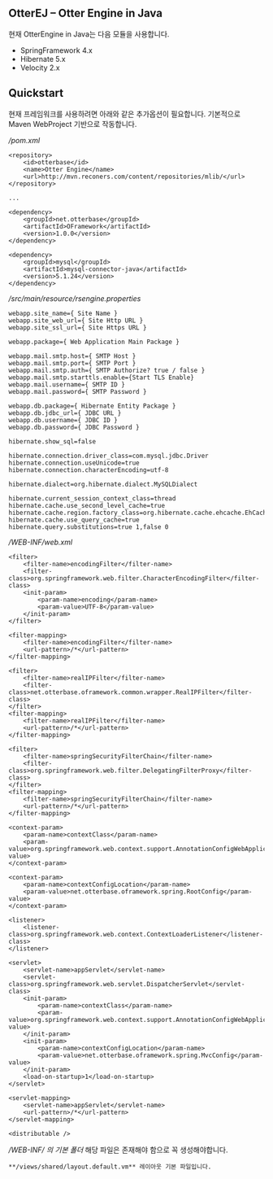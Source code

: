 ## OtterEJ – Otter Engine in Java


현재 OtterEngine in Java는 다음 모듈을 사용합니다.
- SpringFramework 4.x
- Hibernate 5.x
- Velocity 2.x


## Quickstart

현재 프레임워크를 사용하려면 아래와 같은 추가옵션이 필요합니다.
기본적으로 Maven WebProject 기반으로 작동합니다.

*/pom.xml*

	<repository>
		<id>otterbase</id>
		<name>Otter Engine</name>
		<url>http://mvn.reconers.com/content/repositories/mlib/</url>
	</repository>
	
	...

	<dependency>
		<groupId>net.otterbase</groupId>
		<artifactId>OFramework</artifactId>
		<version>1.0.0</version>
	</dependency>
	
	<dependency>
		<groupId>mysql</groupId>
		<artifactId>mysql-connector-java</artifactId>
		<version>5.1.24</version>
	</dependency>


*/src/main/resource/rsengine.properties*
	
	webapp.site_name={ Site Name }
	webapp.site_web_url={ Site Http URL }
	webapp.site_ssl_url={ Site Https URL }
	
	webapp.package={ Web Application Main Package }
	
	webapp.mail.smtp.host={ SMTP Host }
	webapp.mail.smtp.port={ SMTP Port }
	webapp.mail.smtp.auth={ SMTP Authorize? true / false }
	webapp.mail.smtp.starttls.enable={Start TLS Enable}
	webapp.mail.username={ SMTP ID }
	webapp.mail.password={ SMTP Password }
	
	webapp.db.package={ Hibernate Entity Package }
	webapp.db.jdbc_url={ JDBC URL }
	webapp.db.username={ JDBC ID }
	webapp.db.password={ JDBC Password }
	
	hibernate.show_sql=false
	
	hibernate.connection.driver_class=com.mysql.jdbc.Driver
	hibernate.connection.useUnicode=true
	hibernate.connection.characterEncoding=utf-8
	
	hibernate.dialect=org.hibernate.dialect.MySQLDialect
	
	hibernate.current_session_context_class=thread
	hibernate.cache.use_second_level_cache=true
	hibernate.cache.region.factory_class=org.hibernate.cache.ehcache.EhCacheRegionFactory
	hibernate.cache.use_query_cache=true
	hibernate.query.substitutions=true 1,false 0
	

*/WEB-INF/web.xml*

	<filter>
		<filter-name>encodingFilter</filter-name>
		<filter-class>org.springframework.web.filter.CharacterEncodingFilter</filter-class>
		<init-param>
			<param-name>encoding</param-name>
			<param-value>UTF-8</param-value>
		</init-param>
	</filter>

	<filter-mapping>
		<filter-name>encodingFilter</filter-name>
		<url-pattern>/*</url-pattern>
	</filter-mapping>

	<filter>
		<filter-name>realIPFilter</filter-name>
		<filter-class>net.otterbase.oframework.common.wrapper.RealIPFilter</filter-class>
	</filter>
	<filter-mapping>
		<filter-name>realIPFilter</filter-name>
		<url-pattern>/*</url-pattern>
	</filter-mapping>

	<filter>
		<filter-name>springSecurityFilterChain</filter-name>
		<filter-class>org.springframework.web.filter.DelegatingFilterProxy</filter-class>
	</filter>
	<filter-mapping>
		<filter-name>springSecurityFilterChain</filter-name>
		<url-pattern>/*</url-pattern>
	</filter-mapping>

	<context-param>
		<param-name>contextClass</param-name>
		<param-value>org.springframework.web.context.support.AnnotationConfigWebApplicationContext</param-value>
	</context-param>

	<context-param>
		<param-name>contextConfigLocation</param-name>
		<param-value>net.otterbase.oframework.spring.RootConfig</param-value>
	</context-param>
	
	<listener>
		<listener-class>org.springframework.web.context.ContextLoaderListener</listener-class>
	</listener>
	
	<servlet>
		<servlet-name>appServlet</servlet-name>
		<servlet-class>org.springframework.web.servlet.DispatcherServlet</servlet-class>
		<init-param>
			<param-name>contextClass</param-name>
			<param-value>org.springframework.web.context.support.AnnotationConfigWebApplicationContext</param-value>
		</init-param>
		<init-param>
			<param-name>contextConfigLocation</param-name>
			<param-value>net.otterbase.oframework.spring.MvcConfig</param-value>
		</init-param>
		<load-on-startup>1</load-on-startup>
	</servlet>

	<servlet-mapping>
		<servlet-name>appServlet</servlet-name>
		<url-pattern>/*</url-pattern>
	</servlet-mapping>

	<distributable />
	

*/WEB-INF/ 의 기본 폴더* 해당 파일은 존재해야 함으로 꼭 생성해야합니다.

	**/views/shared/layout.default.vm** 레이아웃 기본 파일입니다. 


